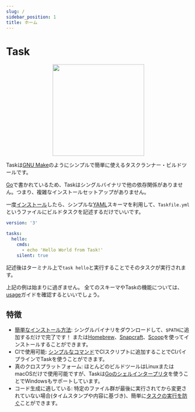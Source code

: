 ```yaml
---
slug: /
sidebar_position: 1
title: ホーム
---
```


# Task

<div align="center">
  <img id="logo" src="img/logo.svg" height="250px" width="250px" />
</div>

Taskは[GNU Make][make]のようにシンプルで簡単に使えるタスクランナー・ビルドツールです。

[Go][go]で書かれているため、Taskはシングルバイナリで他の依存関係がありません。つまり、複雑なインストールセットアップがありません。

一度[インストール](installation.md)したら、シンプルな[YAML][yaml]スキーマを利用して、`Taskfile.yml`というファイルにビルドタスクを記述するだけでいいです。

```yaml title="Taskfile.yml"
version: '3'

tasks:
  hello:
    cmds:
      - echo 'Hello World from Task!'
    silent: true
```

記述後はターミナル上で`task hello`と実行することでそのタスクが実行されます。

上記の例は始まりに過ぎません。 全てのスキーマやTaskの機能については、[usage](/usage)ガイドを確認するといいでしょう。

## 特徴

- [簡単なインストール方法](installation.md): シングルバイナリをダウンロードして、`$PATH`に追加するだけで完了です！ または[Homebrew][homebrew]、[Snapcraft][snapcraft]、[Scoop][scoop]を使ってインストールすることができます。
- Clで使用可能: [シンプルなコマンド](installation.md#install-script)でCIスクリプトに追加することでCIパイプラインでTaskを使うことができます。
- 真のクロスプラットフォーム: ほとんどのビルドツールはLinuxまたはmacOSだけで使用可能ですが、Taskは[Goのシェルインタープリタ][sh]を使うことでWindowsもサポートしています。
- コード生成に適している: 特定のファイル群が最後に実行されてから変更されていない場合(タイムスタンプや内容に基づき)、簡単に[タスクの実行を防ぐ](/usage#prevent-unnecessary-work)ことができます。

<!-- prettier-ignore-start -->

<!-- prettier-ignore-end -->
[make]: https://www.gnu.org/software/make/
[go]: https://go.dev/
[yaml]: http://yaml.org/
[homebrew]: https://brew.sh/
[snapcraft]: https://snapcraft.io/
[scoop]: https://scoop.sh/
[sh]: https://github.com/mvdan/sh
